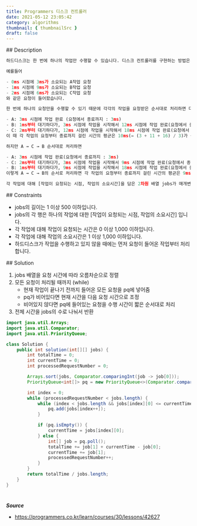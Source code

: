 ```yaml
---
title: Programmers 디스크 컨트롤러
date: 2021-05-12 23:05:42
category: algorithms
thumbnail: { thumbnailSrc }
draft: false
---
```


## Description

```py
하드디스크는 한 번에 하나의 작업만 수행할 수 있습니다. 디스크 컨트롤러를 구현하는 방법은 여러 가지가 있습니다. 가장 일반적인 방법은 요청이 들어온 순서대로 처리하는 것입니다.

예를들어

- 0ms 시점에 3ms가 소요되는 A작업 요청
- 1ms 시점에 9ms가 소요되는 B작업 요청
- 2ms 시점에 6ms가 소요되는 C작업 요청
와 같은 요청이 들어왔습니다.

한 번에 하나의 요청만을 수행할 수 있기 때문에 각각의 작업을 요청받은 순서대로 처리하면 다음과 같이 처리 됩니다.

- A: 3ms 시점에 작업 완료 (요청에서 종료까지 : 3ms)
- B: 1ms부터 대기하다가, 3ms 시점에 작업을 시작해서 12ms 시점에 작업 완료(요청에서 종료까지 : 11ms)
- C: 2ms부터 대기하다가, 12ms 시점에 작업을 시작해서 18ms 시점에 작업 완료(요청에서 종료까지 : 16ms)
이 때 각 작업의 요청부터 종료까지 걸린 시간의 평균은 10ms(= (3 + 11 + 16) / 3)가 됩니다.

하지만 A → C → B 순서대로 처리하면

- A: 3ms 시점에 작업 완료(요청에서 종료까지 : 3ms)
- C: 2ms부터 대기하다가, 3ms 시점에 작업을 시작해서 9ms 시점에 작업 완료(요청에서 종료까지 : 7ms)
- B: 1ms부터 대기하다가, 9ms 시점에 작업을 시작해서 18ms 시점에 작업 완료(요청에서 종료까지 : 17ms)
이렇게 A → C → B의 순서로 처리하면 각 작업의 요청부터 종료까지 걸린 시간의 평균은 9ms(= (3 + 7 + 17) / 3)가 됩니다.

각 작업에 대해 [작업이 요청되는 시점, 작업의 소요시간]을 담은 2차원 배열 jobs가 매개변수로 주어질 때, 작업의 요청부터 종료까지 걸린 시간의 평균을 가장 줄이는 방법으로 처리하면 평균이 얼마가 되는지 return 하도록 solution 함수를 작성해주세요. (단, 소수점 이하의 수는 버립니다)
```

## Constraints

- jobs의 길이는 1 이상 500 이하입니다.
- jobs의 각 행은 하나의 작업에 대한 [작업이 요청되는 시점, 작업의 소요시간] 입니다.
- 각 작업에 대해 작업이 요청되는 시간은 0 이상 1,000 이하입니다.
- 각 작업에 대해 작업의 소요시간은 1 이상 1,000 이하입니다.
- 하드디스크가 작업을 수행하고 있지 않을 때에는 먼저 요청이 들어온 작업부터 처리합니다.

## Solution

1. jobs 배열을 요청 시간에 따라 오름차순으로 정렬
2. 모든 요청이 처리될 때까지 (while)
   - 현재 작업이 끝나기 전까지 들어온 모든 요청을 pq에 넣어줌
   - pq가 비어있다면 현재 시간을 다음 요청 시간으로 조정
   - 비어있지 않다면 pq에 들어있는 요청을 수행 시간이 짧은 순서대로 처리
3. 전체 시간을 jobs의 수로 나눠서 반환

```java
import java.util.Arrays;
import java.util.Comparator;
import java.util.PriorityQueue;

class Solution {
    public int solution(int[][] jobs) {
        int totalTime = 0;
        int currentTime = 0;
        int processedRequestNumber = 0;

        Arrays.sort(jobs, Comparator.comparingInt(job -> job[0]));
        PriorityQueue<int[]> pq = new PriorityQueue<>(Comparator.comparingInt(job -> job[1]));

        int index = 0;
        while (processedRequestNumber < jobs.length) {
            while (index < jobs.length && jobs[index][0] <= currentTime) {
                pq.add(jobs[index++]);
            }

            if (pq.isEmpty()) {
                currentTime = jobs[index][0];
            } else {
                int[] job = pq.poll();
                totalTime += job[1] + currentTime - job[0];
                currentTime += job[1];
                processedRequestNumber++;
            }
        }
        return totalTime / jobs.length;
    }
}
```

#

**_Source_**

- https://programmers.co.kr/learn/courses/30/lessons/42627
